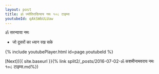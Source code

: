 ```yaml
---
layout: post
title: ॐ ज्योतिरादित्याय नमः १०८ टाइम्स
youtubeId: qAkSWbULUaw
---
```

 
 
 ॐ सरन्याया नमः  
 
 -  जो दूसरों का ध्यान रख सके 
 
  
 
  
 
 
 
 
 
 


{% include youtubePlayer.html id=page.youtubeId %}
 
[Next]({{ site.baseurl }}{% link  split2/_posts/2016-07-02-ॐ कशमीनामवराय नमः १०८ टाइम्स.md%})
 
